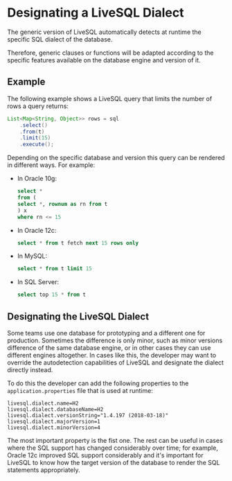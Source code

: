 # Designating a LiveSQL Dialect

The generic version of LiveSQL automatically detects at runtime the specific SQL dialect of the database.

Therefore, generic clauses or functions will be adapted according to the specific features available on the database engine
and version of it.

## Example

The following example shows a LiveSQL query that limits the number of rows a query returns:

```java
List<Map<String, Object>> rows = sql
    .select()
    .from(t)
    .limit(15)
    .execute();
```

Depending on the specific database and version this query can be rendered in different ways. For example:

- In Oracle 10g:

    ```sql
    select *
    from (
    select *, rownum as rn from t 
    ) x
    where rn <= 15
    ```

- In Oracle 12c:

    ```sql
    select * from t fetch next 15 rows only
    ```

- In MySQL:

    ```sql
    select * from t limit 15
    ```

- In SQL Server:

    ```sql
    select top 15 * from t
    ```

## Designating the LiveSQL Dialect

Some teams use one database for prototyping and a different one for production. Sometimes the difference is only minor, such as minor versions difference of the same database engine, or in other cases they can use different engines altogether. In cases like this, the developer may want to override the autodetection
capabilities of LiveSQL and designate the dialect directly instead.

To do this the developer can add the following properties to the `application.properties` file that is used at runtime:

```properties
livesql.dialect.name=H2
livesql.dialect.databaseName=H2
livesql.dialect.versionString="1.4.197 (2018-03-18)"
livesql.dialect.majorVersion=1
livesql.dialect.minorVersion=4
```

The most important property is the fist one. The rest can be useful in cases where the SQL support has changed considerably over time; for example, Oracle 12c improved SQL support considerably and it's important for LiveSQL to know how the target version of the database to render the SQL statements appropriately.



